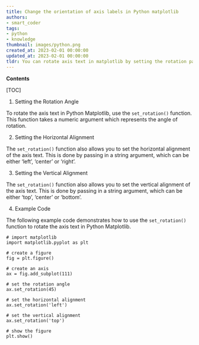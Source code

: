 ```yaml
---
title: Change the orientation of axis labels in Python matplotlib
authors:
- smart_coder
tags:
- python
- knowledge
thumbnail: images/python.png
created_at: 2023-02-01 00:00:00
updated_at: 2023-02-01 00:00:00
tldr: You can rotate axis text in matplotlib by setting the rotation parameter of the set\_xticklabels or set\_yticklabels methods.
---
```


**Contents**

[TOC]

1. Setting the Rotation Angle 

To rotate the axis text in Python Matplotlib, use the `set_rotation()` function. This function takes a numeric argument which represents the angle of rotation. 

2. Setting the Horizontal Alignment 

The `set_rotation()` function also allows you to set the horizontal alignment of the axis text. This is done by passing in a string argument, which can be either ‘left’, ‘center’ or ‘right’. 

3. Setting the Vertical Alignment 

The `set_rotation()` function also allows you to set the vertical alignment of the axis text. This is done by passing in a string argument, which can be either ‘top’, ‘center’ or ‘bottom’. 

4. Example Code 

The following example code demonstrates how to use the `set_rotation()` function to rotate the axis text in Python Matplotlib. 

```
# import matplotlib
import matplotlib.pyplot as plt

# create a figure
fig = plt.figure()

# create an axis
ax = fig.add_subplot(111)

# set the rotation angle
ax.set_rotation(45)

# set the horizontal alignment
ax.set_rotation('left')

# set the vertical alignment
ax.set_rotation('top')

# show the figure
plt.show()
```
